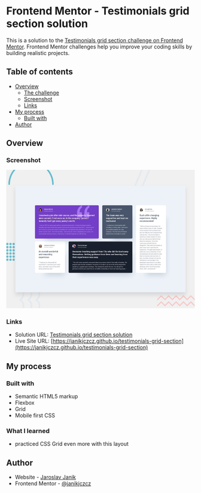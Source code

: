 # Frontend Mentor - Testimonials grid section solution

This is a solution to the [Testimonials grid section challenge on Frontend Mentor](https://www.frontendmentor.io/challenges/testimonials-grid-section-Nnw6J7Un7). Frontend Mentor challenges help you improve your coding skills by building realistic projects. 
## Table of contents

- [Overview](#overview)
  - [The challenge](#the-challenge)
  - [Screenshot](#screenshot)
  - [Links](#links)
- [My process](#my-process)
  - [Built with](#built-with)
- [Author](#author)

## Overview

### Screenshot

![](./preview.jpg)

### Links

- Solution URL: [Testimonials grid section solution](https://www.frontendmentor.io/solutions/testimonials-grid-section-solution-i_Wz0ze4Gn)
- Live Site URL: [https://janikjczcz.github.io/testimonials-grid-section](https://janikjczcz.github.io/testimonials-grid-section)

## My process

### Built with

- Semantic HTML5 markup
- Flexbox
- Grid
- Mobile first CSS

### What I learned

- practiced CSS Grid even more with this layout

## Author

- Website - [Jaroslav Janik](https://www.jaroslavjanik.cz)
- Frontend Mentor - [@janikjczcz](https://www.frontendmentor.io/profile/janikjczcz)